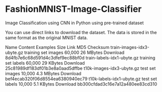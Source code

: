 # FashionMNIST-Image-Classifier
Image Classification using CNN in Python using pre-trained dataset

You can use direct links to download the dataset. The data is stored in the same format as the original MNIST data.

Name	                          Content	              Examples	    Size	        Link	      MD5 Checksum
train-images-idx3-ubyte.gz	    training set images	  60,000	      26 MBytes	    Download	  8d4fb7e6c68d591d4c3dfef9ec88bf0d
train-labels-idx1-ubyte.gz	    training set labels	  60,000	      29 KBytes	    Download	  25c81989df183df01b3e8a0aad5dffbe
t10k-images-idx3-ubyte.gz	      test set images	      10,000	      4.3 MBytes	  Download	  bef4ecab320f06d8554ea6380940ec79
t10k-labels-idx1-ubyte.gz	      test set labels	      10,000	      5.1 KBytes	  Download	  bb300cfdad3c16e7a12a480ee83cd310
